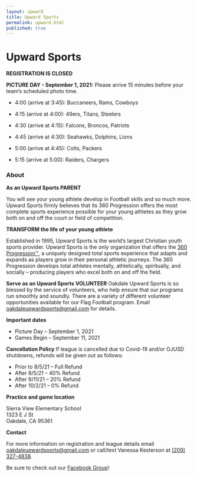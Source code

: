```yaml
---
layout: upward
title: Upward Sports
permalink: upward.html
published: true
---
```


# Upward Sports

<!--<a class="upward-register-btn" href="https://registration.upward.org/UPW80124">REGISTER NOW</a>-->

**REGISTRATION IS CLOSED**

**PICTURE DAY - September 1, 2021:**
Please arrive 15 minutes before your team’s scheduled photo time.

- 4:00 (arrive at 3:45):
	Buccaneers, 
	Rams,
	Cowboys

- 4:15 (arrive at 4:00):
	49ers,
	Titans,
	Steelers

- 4:30 (arrive at 4:15):
	Falcons,
	Broncos,
	Patriots

- 4:45 (arrive at 4:30):
	Seahawks,
	Dolphins,
	Lions

- 5:00 (arrive at 4:45):
	Colts,
	Packers

- 5:15 (arrive at 5:00):
	Raiders,
	Chargers

### About

**As an Upward Sports PARENT**

You will see your young athlete develop in Football skills and so much more. Upward Sports firmly believes that its 360 Progression offers the most complete sports experience possible for your young athletes as they grow both on and off the court or field of competition.

**TRANSFORM the life of your young athlete**

Established in 1995, Upward Sports is the world’s largest Christian youth sports provider. Upward Sports is the only organization that offers the [360 Progression™](https://www.upward.org/about/360progression), a uniquely designed total sports experience that adapts and expands as players grow in their personal athletic journeys. The 360 Progression develops total athletes mentally, athletically, spiritually, and socially – producing players who excel both on and off the field.

**Serve as an Upward Sports VOLUNTEER**
Oakdale Upward Sports is so blessed by the service of volunteers, who help ensure that our programs run smoothly and soundly. There are a variety of different volunteer opportunities available for our Flag Football program. Email [oakdaleupwardsports@gmail.com](mailto:oakdaleupwardsports@gmail.com) for details.

**Important dates**
- Picture Day – September 1, 2021
- Games Begin – September 11, 2021

**Cancellation Policy**
If league is cancelled due to Covid-19 and/or OJUSD shutdowns, refunds will be given out as follows:
- Prior to 8/5/21 – Full Refund
- After 8/5/21 – 40% Refund
- After 9/11/21 – 20% Refund
- After 10/2/21 – 0% Refund

**Practice and game location**

Sierra View Elementary School<br />
1323 E J St<br />
Oakdale, CA  95361

**Contact**

For more information on registration and league details email [oakdaleupwardsports@gmail.com](mailto:oakdaleupwardsports@gmail.com) or call/text Vanessa Kesterson at [(209) 327-4838](tel:+12093274838).

Be sure to check out our [Facebook Group](https://www.facebook.com/groups/190504948346754/)!
